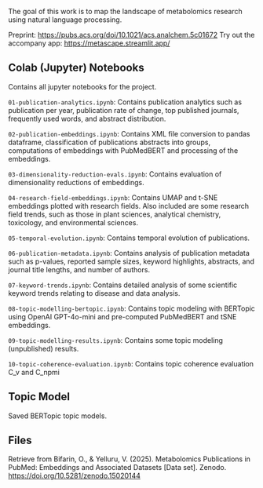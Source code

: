 The goal of this work is to map the landscape of metabolomics research using natural language processing. 

Preprint: https://pubs.acs.org/doi/10.1021/acs.analchem.5c01672
Try out the accompany app: https://metascape.streamlit.app/

## Colab (Jupyter) Notebooks

Contains all jupyter notebooks for the project. 

`01-publication-analytics.ipynb`: Contains publication analytics such as publication per year, publication rate of change, top published journals, frequently used words, and abstract distribution.

`02-publication-embeddings.ipynb`: Contains XML file conversion to pandas dataframe, classification of publications abstracts into groups, computations of embeddings with PubMedBERT and processing of the embeddings.

`03-dimensionality-reduction-evals.ipynb`: Contains evaluation of dimensionality reductions of embeddings.

`04-research-field-embeddings.ipynb`: Contains UMAP and t-SNE embeddings plotted with research fields. Also included are some research field trends, such as those in plant sciences, analytical chemistry, toxicology, and environmental sciences.

`05-temporal-evolution.ipynb`: Contains temporal evolution of publications.

`06-publication-metadata.ipynb`: Contains analysis of publication metadata such as p-values, reported sample sizes, keyword highlights, abstracts, and journal title lengths, and number of authors.

`07-keyword-trends.ipynb`: Contains detailed analysis of some scientific keyword trends relating to disease and data analysis.

`08-topic-modelling-bertopic.ipynb`: Contains topic modeling with BERTopic using OpenAI GPT-4o-mini and pre-computed PubMedBERT and tSNE embeddings.

`09-topic-modelling-results.ipynb`: Contains some topic modeling (unpublished) results.

`10-topic-coherence-evaluation.ipynb`: Contains topic coherence evaluation C_v and C_npmi

## Topic Model

Saved BERTopic topic models.

## Files

Retrieve from Bifarin, O., & Yelluru, V. (2025). Metabolomics Publications in PubMed: Embeddings and Associated Datasets [Data set]. Zenodo. https://doi.org/10.5281/zenodo.15020144

